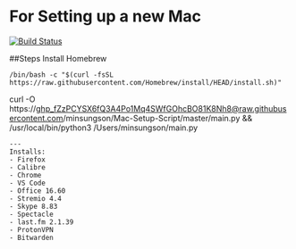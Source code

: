 # For Setting up a new Mac
[![Build Status](https://app.travis-ci.com/minsungson/Mac-Setup-Script.svg?token=KNqCttmBXxyZdi57sDwp&branch=master)](https://app.travis-ci.com/minsungson/Mac-Setup-Script)

##Steps
Install Homebrew
```
/bin/bash -c "$(curl -fsSL https://raw.githubusercontent.com/Homebrew/install/HEAD/install.sh)"
```
curl -O https://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@raw.githubusercontent.com/minsungson/Mac-Setup-Script/master/main.py && /usr/local/bin/python3 /Users/minsungson/main.py
```
---
Installs:
- Firefox
- Calibre
- Chrome
- VS Code
- Office 16.60
- Stremio 4.4
- Skype 8.83
- Spectacle
- last.fm 2.1.39
- ProtonVPN
- Bitwarden
